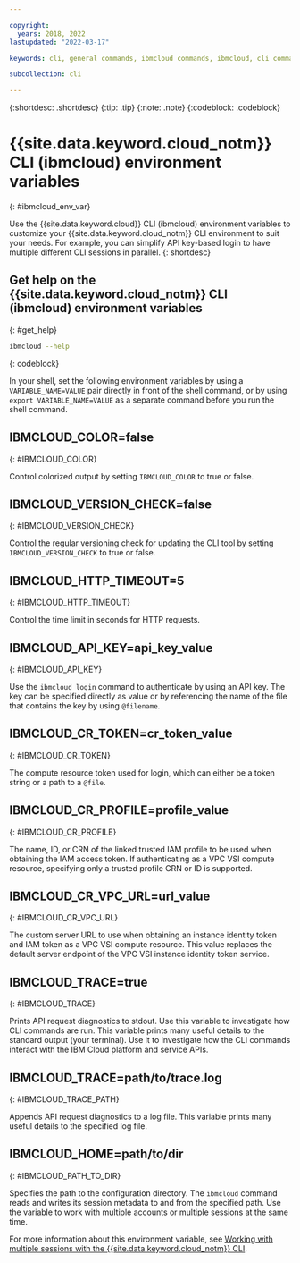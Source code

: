 ```yaml
---

copyright:
  years: 2018, 2022
lastupdated: "2022-03-17"

keywords: cli, general commands, ibmcloud commands, ibmcloud, cli commands, update, environment variables

subcollection: cli

---
```



{:shortdesc: .shortdesc}
{:tip: .tip}
{:note: .note}
{:codeblock: .codeblock}

# {{site.data.keyword.cloud_notm}} CLI (ibmcloud) environment variables
{: #ibmcloud_env_var}

Use the {{site.data.keyword.cloud}} CLI (ibmcloud) environment variables to customize your {{site.data.keyword.cloud_notm}} CLI environment to suit your needs. For example, you can simplify API key-based login to have multiple different CLI sessions in parallel.
{: shortdesc}

## Get help on the {{site.data.keyword.cloud_notm}} CLI (ibmcloud) environment variables
{: #get_help}

```bash
ibmcloud --help
```
{: codeblock}

In your shell, set the following environment variables by using a `VARIABLE_NAME=VALUE` pair directly in front of the shell command, or by using `export VARIABLE_NAME=VALUE` as a separate command before you run the shell command. 

## IBMCLOUD_COLOR=false
{: #IBMCLOUD_COLOR}

Control colorized output by setting `IBMCLOUD_COLOR` to true or false.

## IBMCLOUD_VERSION_CHECK=false
{: #IBMCLOUD_VERSION_CHECK}

Control the regular versioning check for updating the CLI tool by setting `IBMCLOUD_VERSION_CHECK` to true or false.

## IBMCLOUD_HTTP_TIMEOUT=5
{: #IBMCLOUD_HTTP_TIMEOUT}

Control the time limit in seconds for HTTP requests.

## IBMCLOUD_API_KEY=api_key_value
{: #IBMCLOUD_API_KEY}

Use the `ibmcloud login` command to authenticate by using an API key. The key can be specified directly as value or by referencing the name of the file that contains the key by using `@filename`.

## IBMCLOUD_CR_TOKEN=cr_token_value
{: #IBMCLOUD_CR_TOKEN}

The compute resource token used for login, which can either be a token string or a path to a `@file`.

## IBMCLOUD_CR_PROFILE=profile_value
{: #IBMCLOUD_CR_PROFILE}

The name, ID, or CRN of the linked trusted IAM profile to be used when obtaining the IAM access token. If authenticating as a VPC VSI compute resource, specifying only a trusted profile CRN or ID is supported.

## IBMCLOUD_CR_VPC_URL=url_value
{: #IBMCLOUD_CR_VPC_URL}

The custom server URL to use when obtaining an instance identity token and IAM token as a VPC VSI compute resource. This value replaces the default server endpoint of the VPC VSI instance identity token service.

## IBMCLOUD_TRACE=true
{: #IBMCLOUD_TRACE}

Prints API request diagnostics to stdout. Use this variable to investigate how CLI commands are run. This variable prints many useful details to the standard output (your terminal). Use it to investigate how the CLI commands interact with the IBM Cloud platform and service APIs. 

## IBMCLOUD_TRACE=path/to/trace.log
{: #IBMCLOUD_TRACE_PATH}

Appends API request diagnostics to a log file. This variable prints many useful details to the specified log file. 

## IBMCLOUD_HOME=path/to/dir
{: #IBMCLOUD_PATH_TO_DIR}

Specifies the path to the configuration directory. The `ibmcloud` command reads and writes its session metadata to and from the specified path. Use the variable to work with multiple accounts or multiple sessions at the same time.

For more information about this environment variable, see [Working with multiple sessions with the {{site.data.keyword.cloud_notm}} CLI](/docs/cli?topic=cli-ibmcloud-home).

